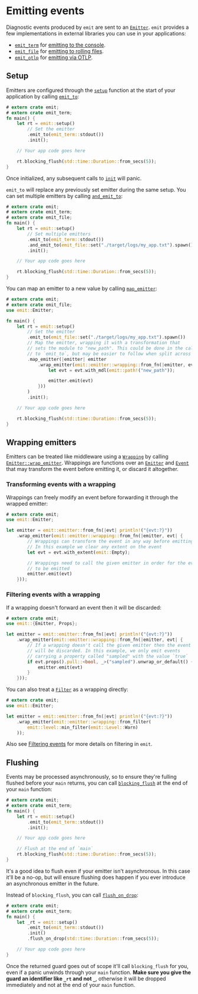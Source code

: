 # Emitting events

Diagnostic events produced by `emit` are sent to an [`Emitter`](https://docs.rs/emit/1.0.0/emit/trait.Emitter.html). `emit` provides a few implementations in external libraries you can use in your applications:

- [`emit_term`](https://docs.rs/emit_term/1.0.0/emit_term/index.html) for [emitting to the console](./emitting-events/console.md).
- [`emit_file`](https://docs.rs/emit_file/1.0.0/emit_file/index.html) for [emitting to rolling files](./emitting-events/rolling-files.md).
- [`emit_otlp`](https://docs.rs/emit_otlp/1.0.0/emit_otlp/index.html) for [emitting via OTLP](./emitting-events/otlp.md).

## Setup

Emitters are configured through the [`setup`](https://docs.rs/emit/1.0.0/emit/setup/fn.setup.html) function at the start of your application by calling [`emit_to`](https://docs.rs/emit/1.0.0/emit/setup/struct.Setup.html#method.emit_to):

```rust
# extern crate emit;
# extern crate emit_term;
fn main() {
    let rt = emit::setup()
        // Set the emitter
        .emit_to(emit_term::stdout())
        .init();

    // Your app code goes here

    rt.blocking_flush(std::time::Duration::from_secs(5));
}
```

Once initialized, any subsequent calls to [`init`](https://docs.rs/emit/1.0.0/emit/setup/struct.Setup.html#method.init) will panic.

`emit_to` will replace any previously set emitter during the same setup. You can set multiple emitters by calling [`and_emit_to`](https://docs.rs/emit/1.0.0/emit/setup/struct.Setup.html#method.and_emit_to):

```rust
# extern crate emit;
# extern crate emit_term;
# extern crate emit_file;
fn main() {
    let rt = emit::setup()
        // Set multiple emitters
        .emit_to(emit_term::stdout())
        .and_emit_to(emit_file::set("./target/logs/my_app.txt").spawn())
        .init();

    // Your app code goes here

    rt.blocking_flush(std::time::Duration::from_secs(5));
}
```

You can map an emitter to a new value by calling [`map_emitter`](https://docs.rs/emit/1.0.0/emit/setup/struct.Setup.html#method.map_emitter):

```rust
# extern crate emit;
# extern crate emit_file;
use emit::Emitter;

fn main() {
    let rt = emit::setup()
        // Set the emitter
        .emit_to(emit_file::set("./target/logs/my_app.txt").spawn())
        // Map the emitter, wrapping it with a transformation that
        // sets the module to "new_path". This could be done in the call
        // to `emit_to`, but may be easier to follow when split across two calls
        .map_emitter(|emitter| emitter
            .wrap_emitter(emit::emitter::wrapping::from_fn(|emitter, evt| {
                let evt = evt.with_mdl(emit::path!("new_path"));

                emitter.emit(evt)
            }))
        )
        .init();

    // Your app code goes here

    rt.blocking_flush(std::time::Duration::from_secs(5));
}
```

## Wrapping emitters

Emitters can be treated like middleware using a [`Wrapping`](https://docs.rs/emit/1.0.0/emit/emitter/wrapping/trait.Wrapping.html) by calling [`Emitter::wrap_emitter`](https://docs.rs/emit/1.0.0/emit/trait.Emitter.html#method.wrap_emitter). Wrappings are functions over an [`Emitter`](https://docs.rs/emit/1.0.0/emit/trait.Emitter.html) and [`Event`](https://docs.rs/emit/1.0.0/emit/event/struct.Event.html) that may transform the event before emitting it, or discard it altogether.

### Transforming events with a wrapping

Wrappings can freely modify an event before forwarding it through the wrapped emitter:

```rust
# extern crate emit;
use emit::Emitter;

let emitter = emit::emitter::from_fn(|evt| println!("{evt:?}"))
    .wrap_emitter(emit::emitter::wrapping::from_fn(|emitter, evt| {
        // Wrappings can transform the event in any way before emitting it
        // In this example we clear any extent on the event
        let evt = evt.with_extent(emit::Empty);

        // Wrappings need to call the given emitter in order for the event
        // to be emitted
        emitter.emit(evt)
    }));
```

### Filtering events with a wrapping

If a wrapping doesn't forward an event then it will be discarded:

```rust
# extern crate emit;
use emit::{Emitter, Props};

let emitter = emit::emitter::from_fn(|evt| println!("{evt:?}"))
    .wrap_emitter(emit::emitter::wrapping::from_fn(|emitter, evt| {
        // If a wrapping doesn't call the given emitter then the event
        // will be discarded. In this example, we only emit events
        // carrying a property called "sampled" with the value `true`
        if evt.props().pull::<bool, _>("sampled").unwrap_or_default() {
            emitter.emit(evt)
        }
    }));
```

You can also treat a [`Filter`](https://docs.rs/emit/1.0.0/emit/trait.Filter.html) as a wrapping directly:

```rust
# extern crate emit;
use emit::Emitter;

let emitter = emit::emitter::from_fn(|evt| println!("{evt:?}"))
    .wrap_emitter(emit::emitter::wrapping::from_filter(
        emit::level::min_filter(emit::Level::Warn)
    ));
```

Also see [Filtering events](./filtering-events.md) for more details on filtering in `emit`.

## Flushing

Events may be processed asynchronously, so to ensure they're fulling flushed before your `main` returns, you can call [`blocking_flush`](https://docs.rs/emit/1.0.0/emit/setup/struct.Init.html#method.blocking_flush) at the end of your `main` function:

```rust
# extern crate emit;
# extern crate emit_term;
fn main() {
    let rt = emit::setup()
        .emit_to(emit_term::stdout())
        .init();

    // Your app code goes here

    // Flush at the end of `main`
    rt.blocking_flush(std::time::Duration::from_secs(5));
}
```

It's a good idea to flush even if your emitter isn't asynchronous. In this case it'll be a no-op, but will ensure flushing does happen if you ever introduce an asynchronous emitter in the future.

Instead of `blocking_flush`, you can call [`flush_on_drop`](https://docs.rs/emit/1.0.0/emit/setup/struct.Init.html#method.flush_on_drop):

```rust
# extern crate emit;
# extern crate emit_term;
fn main() {
    let _rt = emit::setup()
        .emit_to(emit_term::stdout())
        .init()
        .flush_on_drop(std::time::Duration::from_secs(5));

    // Your app code goes here
}
```

Once the returned guard goes out of scope it'll call `blocking_flush` for you, even if a panic unwinds through your `main` function. **Make sure you give the guard an identifier like `_rt` and not `_`**, otherwise it will be dropped immediately and not at the end of your `main` function.
